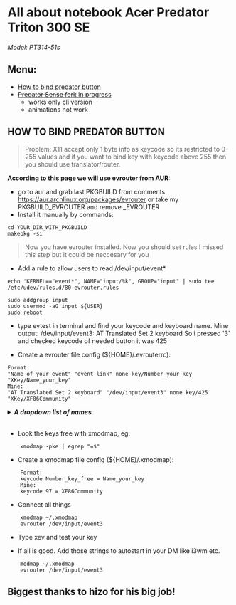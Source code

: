 # **All about notebook Acer Predator Triton 300 SE**
*Model: PT314-51s*

## Menu:
* [How to bind predator button](#how-to-bind-predator-button)
* [~~Predator Sense fork~~ in progress](#how-to-bind-predator-button)
    * works only cli version
    * animations not work


## **HOW TO BIND PREDATOR BUTTON**


> Problem: X11 accept only 1 byte info as keycode so
its restricted to 0-255 values and if you want to 
bind key with keycode above 255 then you should use 
translator/router. 

**According to this [page](https://ubuntuforums.org/showthread.php?t=2182054) we will use evrouter from AUR:**

* go to aur and grab last PKGBUILD from comments https://aur.archlinux.org/packages/evrouter or take my PKGBUILD_EVROUTER and remove _EVROUTER
* Install it manually by commands:
```
cd YOUR_DIR_WITH_PKGBUILD
makepkg -si
```
> Now you have evrouter installed. Now you should set rules
I missed this step but it could be neccesary for you

* Add a rule to allow users to read /dev/input/event*
```
echo 'KERNEL=="event*", NAME="input/%k", GROUP="input" | sudo tee /etc/udev/rules.d/80-evrouter.rules

sudo addgroup input
sudo usermod -aG input ${USER}
sudo reboot
```
* type evtest in terminal and find your keycode and keyboard name.
Mine output:
/dev/input/event3:	AT Translated Set 2 keyboard
So i pressed '3' and checked keycode of needed button it was 425

* Create a evrouter file config (${HOME}/.evrouterrc):
```
Format:
"Name of your event" "event link" none key/Number_your_key "XKey/Name_your_key"
Mine:
"AT Translated Set 2 keyboard" "/dev/input/event3" none key/425 "XKey/XF86Community"
```

***<details><summary>A dropdown list of names</summary>***

    XF86AudioRecord
    XF86AudioRewind
    XF86AudioStop
    XF86Away
    XF86Back
    XF86Book
    XF86BrightnessAdjust
    XF86CD
    XF86Calculator
    XF86Calendar
    XF86Clear
    XF86ClearGrab
    XF86Close
    XF86Community
    XF86ContrastAdjust
    XF86Copy
    XF86Cut
    XF86DOS
    XF86Display
    XF86Documents
    XF86Eject
    XF86Excel
    XF86Explorer
    XF86Favorites
    XF86Finance
    XF86Forward
    XF86Game
    XF86Go
    XF86History
    XF86HomePage
    XF86HotLinks
    XF86Launch0
    XF86Launch1
    XF86Launch2
    XF86Launch3
    XF86Launch4
    XF86Launch5
    XF86Launch6
    XF86Launch7
    XF86Launch8
    XF86Launch9
    XF86LaunchA
    XF86LaunchB
    XF86LaunchC
    XF86LaunchD
    XF86LaunchE
    XF86LaunchF
    XF86LightBulb
    XF86LogOff
    XF86Mail
    XF86MailForward
    XF86Market
    XF86Meeting
    XF86Memo
    XF86MenuKB
    XF86MenuPB
    XF86Messenger
    XF86Music
    XF86MyComputer
    XF86MySites
    XF86New
    XF86News
    XF86Next_VMode
    XF86Prev_VMode
    XF86OfficeHome
    XF86Open
    XF86OpenURL
    XF86Option
    XF86Paste
    XF86Phone
    XF86Pictures
    XF86PowerDown
    XF86PowerOff
    XF86Next_VMode
    XF86Prev_VMode
    XF86Q
    XF86Refresh
    XF86Reload
    XF86Reply
    XF86RockerDown
    XF86RockerEnter
    XF86RockerUp
    XF86RotateWindows
    XF86RotationKB
    XF86RotationPB
    XF86Save
    XF86ScreenSaver
    XF86ScrollClick
    XF86ScrollDown
    XF86ScrollUp
    XF86Search
    XF86Send
    XF86Shop
    XF86Sleep
    XF86Spell
    XF86SplitScreen
    XF86Standby
    XF86Start
    XF86Stop
    XF86Support
    XF86Switch_VT_1
    XF86Switch_VT_10
    XF86Switch_VT_11
    XF86Switch_VT_12
    XF86Switch_VT_2
    XF86Switch_VT_3
    XF86Switch_VT_4
    XF86Switch_VT_5
    XF86Switch_VT_6
    XF86Switch_VT_7
    XF86Switch_VT_8
    XF86Switch_VT_9
    XF86TaskPane
    XF86Terminal
    XF86ToDoList
    XF86Tools
    XF86Travel
    XF86Ungrab
    XF86User1KB
    XF86User2KB
    XF86UserPB
    XF86VendorHome
    XF86Video
    XF86WWW
    XF86WakeUp
    XF86WebCam
    XF86WheelButton
    XF86Word
    XF86XF86BackForward
    XF86Xfer
    XF86ZoomIn
    XF86ZoomOut
    XF86iTouch
    XF86AddFavoriteXF86ApplicationLeft
    XF86ApplicationRight
    XF86AudioMedia
    XF86AudioMute
    XF86AudioNext
    XF86AudioPause
    XF86AudioPlay
    XF86AudioPrev
    XF86AudioLowerVolume
    XF86AudioRaiseVolume
</details>
<br>


* Look the keys free with xmodmap, eg:
```
    xmodmap -pke | egrep "=$"
```
* Create a xmodmap file config (${HOME}/.xmodmap):
```
    Format:
    keycode Number_key_free = Name_your_key
    Mine:
    keycode 97 = XF86Community
```
* Connect all things
```
    xmodmap ~/.xmodmap
    evrouter /dev/input/event3
```
* Type xev and test your key

* If all is good. Add those strings to autostart in your DM like i3wm etc.
```
    modmap ~/.xmodmap
    evrouter /dev/input/event3
```

## Biggest thanks to hizo for his big job!

